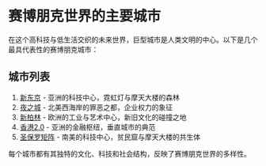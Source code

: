 # 赛博朋克世界的主要城市

在这个高科技与低生活交织的未来世界，巨型城市是人类文明的中心。以下是几个最具代表性的赛博朋克城市：

## 城市列表

1. [新东京](./新东京.md) - 亚洲的科技中心，霓虹灯与摩天大楼的森林
2. [夜之城](./夜之城.md) - 北美西海岸的罪恶之都，企业权力的象征
3. [新柏林](./新柏林.md) - 欧洲的工业与艺术中心，新旧文化的碰撞之地
4. [香港2.0](./香港2.0.md) - 亚洲的金融枢纽，垂直城市的典范
5. [圣保罗矩阵](./圣保罗矩阵.md) - 南美的科技中心，贫民窟与摩天大楼的共生体

每个城市都有其独特的文化、科技和社会结构，反映了赛博朋克世界的多样性。
